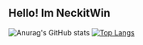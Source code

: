 ## Hello! Im NeckitWin
![Anurag's GitHub stats](https://github-readme-stats.vercel.app/api?username=neckitwin&theme=radical&show_icons=true)
[![Top Langs](https://github-readme-stats.vercel.app/api/top-langs/?username=anuraghazra)](https://github.com/anuraghazra/github-readme-stats)
